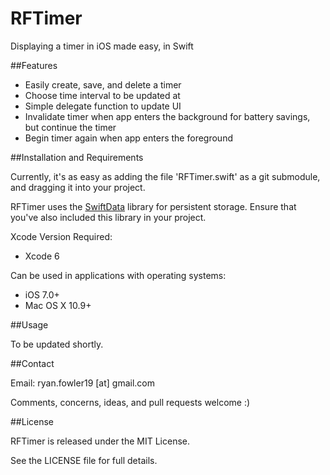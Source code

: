 RFTimer
=======

Displaying a timer in iOS made easy, in Swift


##Features

- Easily create, save, and delete a timer
- Choose time interval to be updated at
- Simple delegate function to update UI
- Invalidate timer when app enters the background for battery savings, but continue the timer
- Begin timer again when app enters the foreground


##Installation and Requirements

Currently, it's as easy as adding the file 'RFTimer.swift' as a git submodule, and dragging it into your project.

RFTimer uses the [SwiftData](https://github.com/ryanfowler/SwiftData) library for persistent storage.
Ensure that you've also included this library in your project.

Xcode Version Required:

- Xcode 6

Can be used in applications with operating systems:

- iOS 7.0+
- Mac OS X 10.9+


##Usage

To be updated shortly.


##Contact

Email: ryan.fowler19 [at] gmail.com

Comments, concerns, ideas, and pull requests welcome :)


##License

RFTimer is released under the MIT License.

See the LICENSE file for full details.
